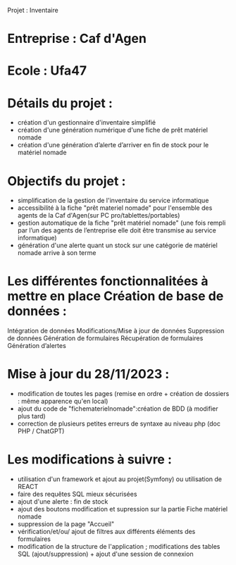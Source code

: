 Projet : Inventaire
# Entreprise : Caf d'Agen
# Ecole : Ufa47
# Détails du projet :
- création d'un gestionnaire d'inventaire simplifié
- création d'une génération numérique d'une fiche de prêt matériel nomade
- création d'une génération d’alerte d’arriver en fin de stock pour le matériel nomade
# Objectifs du projet :
- simplification de la gestion de l'inventaire du service informatique
- accessibilité à la fiche "prêt materiel nomade" pour l'ensemble des agents de la Caf d'Agen(sur PC pro/tablettes/portables)
- gestion automatique de la fiche "prêt matériel nomade" (une fois rempli par l’un des agents de l’entreprise elle doit être transmise au service informatique)
- génération d'une alerte quant un stock sur une catégorie de matériel nomade arrive à son terme
# Les différentes fonctionnalitées à mettre en place Création de base de données :
Intégration de données
Modifications/Mise à jour de données
Suppression de données
Génération de formulaires
Récupération de formulaires
Génération d’alertes
# Mise à jour du 28/11/2023 :
- modification de toutes les pages (remise en ordre + création de dossiers : même apparence qu'en local)
- ajout du code de "fichematerielnomade":création de BDD (à modifier plus tard)
- correction de plusieurs petites erreurs de syntaxe au niveau php (doc PHP / ChatGPT)
# Les modifications à suivre :
- utilisation d'un framework et ajout au projet(Symfony) ou utilisation de REACT
- faire des requêtes SQL mieux sécurisées
- ajout d'une alerte : fin de stock
- ajout des boutons modification et supression sur la partie Fiche matériel nomade
- suppression de la page "Accueil"
- vérification/et/ou/ ajout de filtres aux différents éléments des formulaires
- modification de la structure de l'application ; modifications des tables SQL (ajout/suppression) + ajout d'une session de connexion
